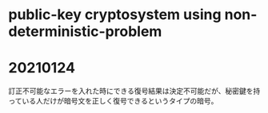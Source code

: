 # public-key cryptosystem using non-deterministic-problem 

# 20210124

訂正不可能なエラーを入れた時にできる復号結果は決定不可能だが、秘密鍵を持っている人だけが暗号文を正しく復号できるというタイプの暗号。
